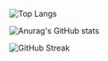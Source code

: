 ![Top Langs](https://github-readme-stats.vercel.app/api/top-langs/?username=zzyh1145)


![Anurag's GitHub stats](https://github-readme-stats.vercel.app/api?username=zzyh1145) 


![GitHub Streak](https://streak-stats.demolab.com/?user=zzyh345)
